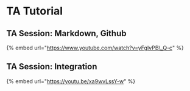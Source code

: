 # TA Tutorial

## TA Session: Markdown, Github 

{% embed url="https://www.youtube.com/watch?v=yFgIvPB\_Q-c" %}



## TA Session: Integration 

{% embed url="https://youtu.be/xa9wvLssY-w" %}



